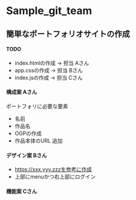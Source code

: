 # Sample_git_team 

## 簡単なポートフォリオサイトの作成

#### TODO

* index.htmlの作成 -> 担当 Aさん
* app.cssの作成 -> 担当 Bさん
* index.jsの作成 -> 担当 Cさん 

#### 構成案 Aさん

ポートフォリに必要な要素

- 名前
- 作品名
- OGPの作成
- 作品本体のURL 追加

#### デザイン案 Bさん 

- https://xxx.yyy.zzzを参考に作成
- 上部にmenuかつ右上部にログイン

#### 機能案 Cさん

